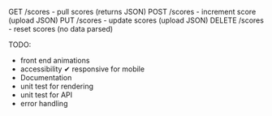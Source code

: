 GET /scores - pull scores (returns JSON)
POST /scores - increment score (upload JSON)
PUT /scores - update scores (upload JSON)
DELETE /scores - reset scores (no data parsed)

TODO:
- front end animations
- accessibility
✔ responsive for mobile
- Documentation
- unit test for rendering
- unit test for API
- error handling